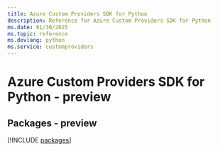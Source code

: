 ```yaml
---
title: Azure Custom Providers SDK for Python
description: Reference for Azure Custom Providers SDK for Python
ms.date: 01/30/2025
ms.topic: reference
ms.devlang: python
ms.service: customproviders
---
```

# Azure Custom Providers SDK for Python - preview
## Packages - preview
[!INCLUDE [packages](custom-providers-index.md)]